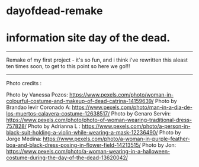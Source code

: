 # dayofdead-remake
<h1>information site day of the dead. </h1>

<hr>
<p>Remake of my first project - it's so fun, and i think i've rewritten this aleast ten times soon, to get to this point so here we go!!!</p>
<hr>





Photo credits : 

Photo by Vanessa Pozos: https://www.pexels.com/photo/woman-in-colourful-costume-and-makeup-of-dead-catrina-14159639/
Photo by Brandao levir Coronado A: https://www.pexels.com/photo/man-in-a-dia-de-los-muertos-calavera-costume-12638517/
Photo by Genaro Servín: https://www.pexels.com/photo/photo-of-woman-wearing-traditional-dress-757828/
Photo by Adrianna L : https://www.pexels.com/photo/a-person-in-black-suit-holding-a-violin-while-wearing-a-mask-12236490/
Photo by Jorge Medina: https://www.pexels.com/photo/a-woman-in-purple-feather-boa-and-black-dress-posing-in-flower-field-14213515/
Photo by Jon: https://www.pexels.com/photo/a-woman-wearing-in-a-halloween-costume-during-the-day-of-the-dead-13620042/
